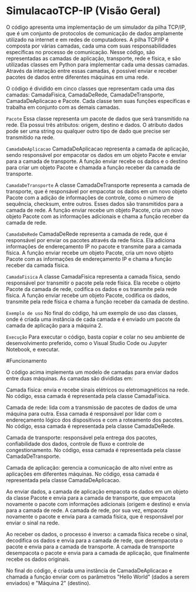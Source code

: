 # SimulacaoTCP-IP (Visão Geral)

O código apresenta uma implementação de um simulador da pilha TCP/IP, que é um conjunto de protocolos de comunicação de dados amplamente utilizado na internet e em redes de computadores. A pilha TCP/IP é composta por várias camadas, cada uma com suas responsabilidades específicas no processo de comunicação. Nesse código, são representadas as camadas de aplicação, transporte, rede e física, e são utilizadas classes em Python para implementar cada uma dessas camadas. Através da interação entre essas camadas, é possível enviar e receber pacotes de dados entre diferentes máquinas em uma rede.

O código é dividido em cinco classes que representam cada uma das camadas: CamadaFisica, CamadaDeRede, CamadaDeTransporte, CamadaDeAplicacao e Pacote. Cada classe tem suas funções específicas e trabalha em conjunto com as demais camadas.

`Pacote`
Essa classe representa um pacote de dados que será transmitido na rede. Ela possui três atributos: origem, destino e dados. O atributo dados pode ser uma string ou qualquer outro tipo de dado que precise ser transmitido na rede.

`CamadaDeAplicacao`
CamadaDeAplicacao representa a camada de aplicação, sendo responsável por empacotar os dados em um objeto Pacote e enviar para a camada de transporte. A função enviar recebe os dados e o destino para criar um objeto Pacote e chamada a função receber da camada de transporte.

`CamadaDeTransporte`
A classe CamadaDeTransporte representa a camada de transporte, que é responsável por empacotar os dados em um novo objeto Pacote com a adição de informações de controle, como o número de sequência, checksum, entre outros. Esses dados são transmitidos para a camada de rede. A função enviar recebe um objeto Pacote, cria um novo objeto Pacote com as informações adicionais e chama a função receber da camada de rede.

`CamadaDeRede`
CamadaDeRede representa a camada de rede, que é responsável por enviar os pacotes através da rede física. Ela adiciona informações de endereçamento IP no pacote e transmite para a camada física. A função enviar recebe um objeto Pacote, cria um novo objeto Pacote com as informações de endereçamento IP e chama a função receber da camada física.

`CamadaFisica`
A classe CamadaFisica representa a camada física, sendo responsável por transmitir o pacote pela rede física. Ela recebe o objeto Pacote da camada de rede, codifica os dados e os transmite pela rede física. A função enviar recebe um objeto Pacote, codifica os dados, transmite pela rede física e chama a função receber da camada de destino.

`Exemplo de uso`
No final do código, há um exemplo de uso das classes, onde é criada uma instância de cada camada e é enviado um pacote da camada de aplicação para a máquina 2.

`Execução`
Para executar o código, basta copiar e colar no seu ambiente de desenvolvimento preferido, como o Visual Studio Code ou Jupyter Notebook, e executar.

#Funcionamento

O código acima implementa um modelo de camadas para enviar dados entre duas máquinas. As camadas são divididas em:

Camada física: envia e recebe sinais elétricos ou eletromagnéticos na rede. No código, essa camada é representada pela classe CamadaFisica.

Camada de rede: lida com a transmissão de pacotes de dados de uma máquina para outra. Essa camada é responsável por lidar com o endereçamento lógico dos dispositivos e com a roteamento dos pacotes. No código, essa camada é representada pela classe CamadaDeRede.

Camada de transporte: responsável pela entrega dos pacotes, confiabilidade dos dados, controle de fluxo e controle de congestionamento. No código, essa camada é representada pela classe CamadaDeTransporte.

Camada de aplicação: gerencia a comunicação de alto nível entre as aplicações em diferentes máquinas. No código, essa camada é representada pela classe CamadaDeAplicacao.

Ao enviar dados, a camada de aplicação empacota os dados em um objeto da classe Pacote e envia para a camada de transporte, que empacota novamente o pacote com informações adicionais (origem e destino) e envia para a camada de rede. A camada de rede, por sua vez, empacota novamente o pacote e envia para a camada física, que é responsável por enviar o sinal na rede.

Ao receber os dados, o processo é inverso: a camada física recebe o sinal, decodifica os dados e envia para a camada de rede, que desempacota o pacote e envia para a camada de transporte. A camada de transporte desempacota o pacote e envia para a camada de aplicação, que finalmente recebe os dados originais.

No final do código, é criada uma instância de CamadaDeAplicacao e chamada a função enviar com os parâmetros "Hello World" (dados a serem enviados) e "Máquina 2" (destino).





